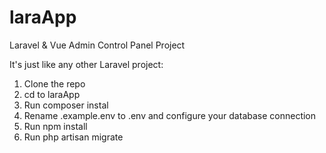# laraApp
Laravel  &amp; Vue Admin Control Panel Project

It's just like any other Laravel project:
  1) Clone the repo
  2) cd to laraApp
  3) Run composer instal
  4) Rename .example.env to .env and configure your database connection
  5) Run npm install
  6) Run php artisan migrate
  
  
  
